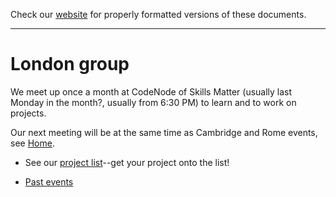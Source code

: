 Check our [website](http://rustaceans.uk/) for
properly formatted versions of these documents.

---

# London group

We meet up once a month at CodeNode of Skills Matter (usually last
Monday in the month?, usually from 6:30 PM) to learn and to work on
projects.

Our next meeting will be at the same time as Cambridge and Rome
events, see [Home](../Home.md).

* See our [project list](Projects.md)--get your project onto the list!

* [Past events](past_events/index.md)
